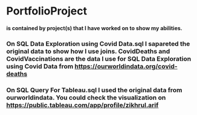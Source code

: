 # PortfolioProject
#### is contained by project(s) that I have worked on to show my abilities.

### On SQL Data Exploration using Covid Data.sql I sapareted the original data to show how I use joins. CovidDeaths and CovidVaccinations are the data I use for SQL Data Exploration using Covid Data from https://ourworldindata.org/covid-deaths

### On SQL Query For Tableau.sql I used the original data from ourworldindata. You could check the visualization on https://public.tableau.com/app/profile/zikhrul.arif
